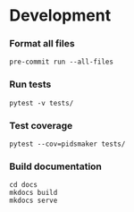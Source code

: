 # Development

### Format all files
```
pre-commit run --all-files
```

### Run tests
```
pytest -v tests/
```

### Test coverage
```
pytest --cov=pidsmaker tests/
```

### Build documentation

```
cd docs
mkdocs build
mkdocs serve
```
